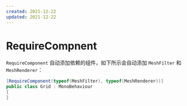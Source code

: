 ```yaml
---
created: 2021-12-22
updated: 2021-12-22
---
```

# RequireCompnent

`RequireComponent` 自动添加依赖的组件，如下所示会自动添加 `MeshFilter` 和 `MeshRenderer`：
```csharp
[RequireComponent(typeof(MeshFilter), typeof(MeshRenderer))]
public class Grid : MonoBehaviour
{
}
```